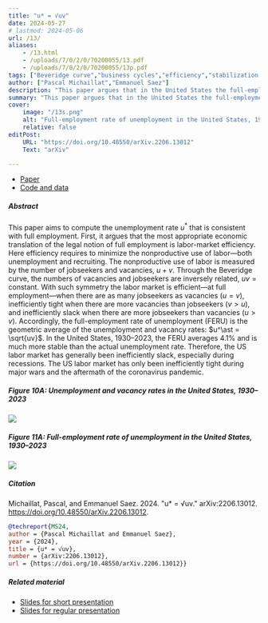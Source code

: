 ```yaml
---
title: "u* = √uv" 
date: 2024-05-27
# lastmod: 2024-05-06
url: /13/
aliases:
    - /13.html
    - /uploads/7/0/2/0/70200055/13.pdf
    - /uploads/7/0/2/0/70200055/13p.pdf
tags: ["Beveridge curve","business cycles","efficiency","stabilization policy","sufficient statistics","unemployment","unemployment gap"]
author: ["Pascal Michaillat","Emmanuel Saez"]
description: "This paper argues that in the United States the full-employment rate of unemployment (FERU) is the geometric average of the unemployment and vacancy rates." 
summary: "This paper argues that in the United States the full-employment rate of unemployment (FERU) is the geometric average of the unemployment and vacancy rates. Between 1930 and 2023, the FERU is quite stable and averages 4.1%."
cover:
    image: "/13s.png"
    alt: "Full-employment rate of unemployment in the United States, 1930–2023"
    relative: false
editPost:
    URL: "https://doi.org/10.48550/arXiv.2206.13012"
    Text: "arXiv"

---
```


<div class="thinline"></div>

+ [Paper](/13.pdf)
+ [Code and data](https://github.com/pmichaillat/u-star)

<div class="thinline"></div>

##### Abstract

This paper aims to compute the unemployment rate $u^\ast$ that is consistent with full employment. First, it argues that the most appropriate economic translation of the legal notion of full employment is labor-market efficiency. Here efficiency requires to minimize the nonproductive use of labor—both unemployment and recruiting. The nonproductive use of labor is measured by the number of jobseekers and vacancies, $u + v$. Through the Beveridge curve, the numbers of vacancies and jobseekers are inversely related, $uv = \text{constant}$. With such symmetry the labor market is efficient—at full employment—when there are as many jobseekers as vacancies ($u = v$), inefficiently tight when there are more vacancies than jobseekers ($v > u$), and inefficiently slack when there are more jobseekers than vacancies ($u > v$). Accordingly, the full-employment rate of unemployment (FERU) is the geometric average of the unemployment and vacancy rates: $u^\ast = \sqrt{uv}$. In the United States, 1930–2023, the FERU averages 4.1\% and is much more stable than the actual unemployment rate. Therefore, the US labor market has generally been inefficiently slack, especially during recessions. The US labor market has only been inefficiently tight during major wars and the aftermath of the coronavirus pandemic.

<div class="thinline"></div>

##### Figure 10A:  Unemployment and vacancy rates in the United States, 1930–2023

![](/13a.png)

##### Figure 11A:  Full-employment rate of unemployment in the United States, 1930–2023

![](/13b.png)

<div class="thinline"></div>

##### Citation

Michaillat, Pascal, and Emmanuel Saez. 2024. "u* = √uv." arXiv:2206.13012. https://doi.org/10.48550/arXiv.2206.13012.

```BibTeX
@techreport{MS24,
author = {Pascal Michaillat and Emmanuel Saez},
year = {2024},
title = {u* = √uv},
number = {arXiv:2206.13012},
url = {https://doi.org/10.48550/arXiv.2206.13012}}
```

<div class="thinline"></div>

##### Related material

+ [Slides for short presentation](/13ps.pdf)
+ [Slides for regular presentation](/13p.pdf)